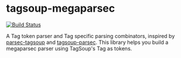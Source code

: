 # tagsoup-megaparsec

[![Build Status](https://travis-ci.org/kseo/tagsoup-megaparsec.svg?branch=master)](https://travis-ci.org/kseo/tagsoup-megaparsec)

A Tag token parser and Tag specific parsing combinators, inspired by [parsec-tagsoup][parsec-tagsoup] and [tagsoup-parsec][tagsoup-parsec]. This library helps you build a megaparsec parser using TagSoup's Tag as tokens.

[parsec-tagsoup]: https://hackage.haskell.org/package/parsec-tagsoup
[tagsoup-parsec]: https://hackage.haskell.org/package/tagsoup-parsec

